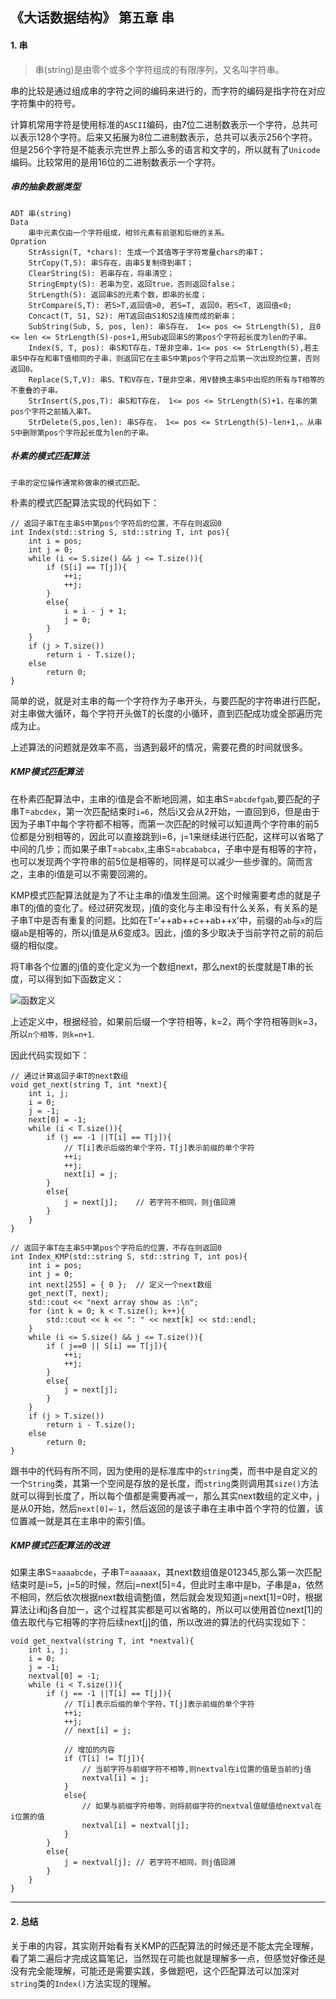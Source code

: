## 《大话数据结构》 第五章 串

#### 1. 串

> 串(string)是由零个或多个字符组成的有限序列，又名叫字符串。
    
串的比较是通过组成串的字符之间的编码来进行的，而字符的编码是指字符在对应字符集中的符号。
    
计算机常用字符是使用标准的`ASCII`编码，由7位二进制数表示一个字符，总共可以表示128个字符。后来又拓展为8位二进制数表示，总共可以表示256个字符。但是256个字符是不能表示完世界上那么多的语言和文字的，所以就有了`Unicode`编码。比较常用的是用16位的二进制数表示一个字符。
    
##### 串的抽象数据类型

```
ADT 串(string)
Data
    串中元素仅由一个字符组成，相邻元素有前驱和后继的关系。
Opration
    StrAssign(T, *chars): 生成一个其值等于字符常量chars的串T；
    StrCopy(T,S): 串S存在，由串S复制得到串T；
    ClearString(S): 若串存在，将串清空；
    StringEmpty(S): 若串为空，返回true，否则返回false；
    StrLength(S): 返回串S的元素个数，即串的长度；
    StrCompare(S,T): 若S>T,返回值>0, 若S=T, 返回0，若S<T, 返回值<0;
    Concact(T, S1, S2): 用T返回由S1和S2连接而成的新串；
    SubString(Sub, S, pos, len): 串S存在， 1<= pos <= StrLength(S), 且0 <= len <= StrLength(S)-pos+1,用Sub返回串S的第pos个字符起长度为len的子串。
    Index(S, T, pos): 串S和T存在，T是非空串，1<= pos <= StrLength(S),若主串S中存在和串T值相同的子串，则返回它在主串S中第pos个字符之后第一次出现的位置，否则返回0。
    Replace(S,T,V): 串S、T和V存在，T是非空串，用V替换主串S中出现的所有与T相等的不重叠的子串。
    StrInsert(S,pos,T): 串S和T存在， 1<= pos <= StrLength(S)+1，在串的第pos个字符之前插入串T。
    StrDelete(S,pos,len): 串S存在， 1<= pos <= StrLength(S)-len+1,。从串S中删除第pos个字符起长度为len的子串。
```

##### 朴素的模式匹配算法
    子串的定位操作通常称做串的模式匹配。

朴素的模式匹配算法实现的代码如下：
```
// 返回子串T在主串S中第pos个字符后的位置，不存在则返回0
int Index(std::string S, std::string T, int pos){
	int i = pos;
	int j = 0;
	while (i <= S.size() && j <= T.size()){
		if (S[i] == T[j]){
			++i;
			++j;
		}
		else{
			i = i - j + 1;
			j = 0;
		}
	}
	if (j > T.size())
		return i - T.size();
	else
		return 0;
}
```
简单的说，就是对主串的每一个字符作为子串开头，与要匹配的字符串进行匹配，对主串做大循环，每个字符开头做T的长度的小循环，直到匹配成功或全部遍历完成为止。

上述算法的问题就是效率不高，当遇到最坏的情况，需要花费的时间就很多。

##### KMP模式匹配算法
  在朴素匹配算法中，主串的i值是会不断地回溯，如主串S=`abcdefgab`,要匹配的子串T=`abcdex`，第一次匹配结束时`i=6`，然后i又会从2开始，一直回到6，但是由于因为子串T中每个字符都不相等，而第一次匹配的时候可以知道两个字符串的前5位都是分别相等的，因此可以直接跳到i=6，j=1来继续进行匹配，这样可以省略了中间的几步；而如果子串T=`abcabx`,主串S=`abcababca`，子串中是有相等的字符，也可以发现两个字符串的前5位是相等的，同样是可以减少一些步骤的。简而言之，主串的i值是可以不需要回溯的。
  
  KMP模式匹配算法就是为了不让主串的i值发生回溯。这个时候需要考虑的就是子串T的j值的变化了。经过研究发现，j值的变化与主串没有什么关系，有关系的是子串T中是否有重复的问题。比如在T=‘++ab++c++ab++x’中，前缀的`ab`与`x`的后缀`ab`是相等的，所以j值是从6变成3。因此，j值的多少取决于当前字符之前的前后缀的相似度。
  
  将T串各个位置的j值的变化定义为一个数组next，那么next的长度就是T串的长度，可以得到如下函数定义：
  
  ![函数定义](https://raw.githubusercontent.com/ccc013/Study-Notes/master/DataStructe%20%26%20Algorithm/images/KMP.png)
    
  上述定义中，根据经验，如果前后缀一个字符相等，k=2，两个字符相等则k=3，所以`n个相等，则k=n+1`.
    
  因此代码实现如下：
  
```
// 通过计算返回子串T的next数组
void get_next(string T, int *next){
	int i, j;
	i = 0;
	j = -1;
	next[0] = -1;
	while (i < T.size()){
		if (j == -1 ||T[i] == T[j]){
			// T[i]表示后缀的单个字符，T[j]表示前缀的单个字符
			++i;
			++j;
			next[i] = j;
		}
		else{
			j = next[j];	// 若字符不相同，则j值回溯
		}
	}
}

// 返回子串T在主串S中第pos个字符后的位置，不存在则返回0
int Index_KMP(std::string S, std::string T, int pos){
	int i = pos;
	int j = 0;
	int next[255] = { 0 };	// 定义一个next数组
	get_next(T, next);
	std::cout << "next array show as :\n";
	for (int k = 0; k < T.size(); k++){
		std::cout << k << ": " << next[k] << std::endl;
	}
	while (i <= S.size() && j <= T.size()){
		if ( j==0 || S[i] == T[j]){
			++i;
			++j;
		}
		else{
			j = next[j];
		}
	}
	if (j > T.size())
		return i - T.size();
	else
		return 0;
}
```
跟书中的代码有所不同，因为使用的是标准库中的`string`类，而书中是自定义的一个`String`类，其第一个空间是存放的是长度，而`string`类则调用其`size()`方法就可以得到长度了，所以每个值都是需要再减一，那么其实next数组的定义中，j是从0开始，然后`next[0]=-1`，然后返回的是该子串在主串中首个字符的位置，该位置减一就是其在主串中的索引值。


##### KMP模式匹配算法的改进

  如果主串S=`aaaabcde`，子串T=`aaaaax`，其next数组值是012345,那么第一次匹配结束时是i=5，j=5的时候，然后j=next[5]=4，但此时主串中是b，子串是a，依然不相同，然后依次根据next数组调整j值，然后就会发现知道j=next[1]=0时，根据算法让i和j各自加一，这个过程其实都是可以省略的，所以可以使用首位next[1]的值去取代与它相等的字符后续next[j]的值，所以改进的算法的代码实现如下：
  
```
void get_nextval(string T, int *nextval){
	int i, j;
	i = 0;
	j = -1;
	nextval[0] = -1;
	while (i < T.size()){
		if (j == -1 ||T[i] == T[j]){
			// T[i]表示后缀的单个字符，T[j]表示前缀的单个字符
			++i;
			++j;
			// next[i] = j;
			
			// 增加的内容
			if (T[i] != T[j]){
				// 当前字符与前缀字符不相等,则nextval在i位置的值是当前的j值
				nextval[i] = j;
			}
			else{
				// 如果与前缀字符相等，则将前缀字符的nextval值赋值给nextval在i位置的值
				nextval[i] = nextval[j];
			}
		}
		else{
			j = nextval[j];	// 若字符不相同，则j值回溯
		}
	}
}
```

---
#### 2. 总结
  关于串的内容，其实刚开始看有关KMP的匹配算法的时候还是不能太完全理解，看了第二遍后才完成这篇笔记，当然现在可能也就是理解多一点，但感觉好像还是没有完全能理解，可能还是需要实践，多做题吧，这个匹配算法可以加深对`string`类的`Index()`方法实现的理解。


